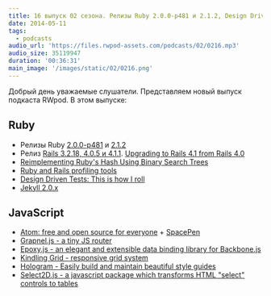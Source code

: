 ```yaml
---
title: 16 выпуск 02 сезона. Релизы Ruby 2.0.0-p481 и 2.1.2, Design Driven Tests, Epoxy.js, Hologram и прочее
date: 2014-05-11
tags:
  - podcasts
audio_url: 'https://files.rwpod-assets.com/podcasts/02/0216.mp3'
audio_size: 35119947
duration: '00:36:31'
main_image: '/images/static/02/0216.png'
---
```


Добрый день уважаемые слушатели. Представляем новый выпуск подкаста RWpod. В этом выпуске:

## Ruby

- Релизы Ruby [2.0.0-p481](https://www.ruby-lang.org/en/news/2014/05/09/ruby-2-0-0-p481-is-released/) и [2.1.2](https://www.ruby-lang.org/en/news/2014/05/09/ruby-2-1-2-is-released/)
- Релиз [Rails 3.2.18, 4.0.5 и 4.1.1](http://weblog.rubyonrails.org/2014/5/6/Rails_3_2_18_4_0_5_and_4_1_1_have_been_released/). [Upgrading to Rails 4.1 from Rails 4.0](http://dev.mensfeld.pl/2014/05/upgrading-to-rails-4-1-from-rails-4-0-ruby-on-rails/)
- [Reimplementing Ruby's Hash Using Binary Search Trees](http://zvkemp.github.io/blog/2014/04/28/reimplementing-rubys-hash-using-binary-search-trees/)
- [Ruby and Rails profiling tools](http://shared-mind.tumblr.com/post/84808476343/ruby-rails-profiling-tools)
- [Design Driven Tests: This is how I roll](http://www.schneems.com/2014/05/08/design-driven-tests.html)
- [Jekyll 2.0.x](http://jekyllrb.com/news/2014/05/06/jekyll-turns-2-0-0/)

## JavaScript

- [Atom: free and open source for everyone](https://github.com/blog/1831-atom-free-and-open-source-for-everyone) + [SpacePen](http://atom.github.io/space-pen/)
- [Grapnel.js - a tiny JS router](http://engineeringmode.github.io/Grapnel.js/)
- [Epoxy.js - an elegant and extensible data binding library for Backbone.js](http://epoxyjs.org/)
- [Kindling Grid - responsive grid system](http://timothy-long.com/kindling/)
- [Hologram - Easily build and maintain beautiful style guides](http://trulia.github.io/hologram/)
- [Select2D.js - a javascript package which transforms HTML "select" controls to tables](http://mark-rolich.github.io/Select2D.js/)
